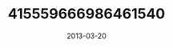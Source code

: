 ---
title: "415559666986461540"
image: "2013-03-20 16.49.54 415559666986461540_46248401"
date: "2013-03-20"
type: "photo"
---